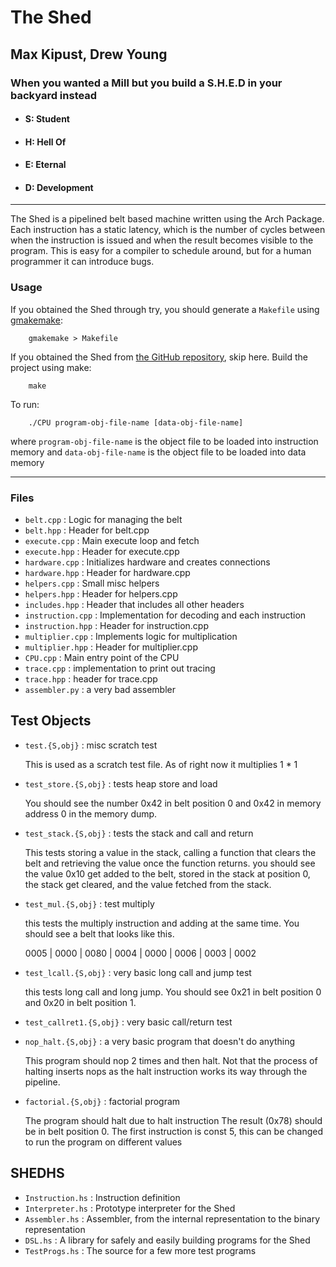 # The Shed
## Max Kipust, Drew Young
### When you wanted a Mill but you build a S.H.E.D in your backyard instead
 - #### S: Student
 - #### H: Hell Of
 - #### E: Eternal
 - #### D: Development

---

The Shed is a pipelined belt based machine written using the Arch Package.
Each instruction has a static latency, which is the number of cycles
between when the instruction is issued and when the result becomes visible
to the program. This is easy for a compiler to schedule around, but for a
human programmer it can introduce bugs.


### Usage

If you obtained the Shed through try, you should generate a `Makefile` using [gmakemake](https://www.cs.rit.edu/~mjh/tools/gmakemake):

		gmakemake > Makefile

If you obtained the Shed from [the GitHub repository](https://github.com/CoderPuppy/the-shed), skip here. Build the project using make:

		make

To run:

		./CPU program-obj-file-name [data-obj-file-name]

where `program-obj-file-name` is the object file to be loaded into instruction memory and `data-obj-file-name` is the object file to be loaded into data memory

---
### Files
- `belt.cpp` : Logic for managing the belt
- `belt.hpp` : Header for belt.cpp
- `execute.cpp` : Main execute loop and fetch
- `execute.hpp` : Header for execute.cpp
- `hardware.cpp` : Initializes hardware and creates connections
- `hardware.hpp` : Header for hardware.cpp
- `helpers.cpp` : Small misc helpers
- `helpers.hpp` : Header for helpers.cpp
- `includes.hpp` : Header that includes all other headers
- `instruction.cpp` : Implementation for decoding and each instruction
- `instruction.hpp` : Header for instruction.cpp
- `multiplier.cpp` : Implements logic for multiplication
- `multiplier.hpp` : Header for multiplier.cpp
- `CPU.cpp` : Main entry point of the CPU
- `trace.cpp` : implementation to print out tracing
- `trace.hpp` : header for trace.cpp
- `assembler.py` : a very bad assembler

## Test Objects
- `test.{S,obj}` : misc scratch test

	This is used as a scratch test file.
	As of right now it multiplies 1 * 1

- `test_store.{S,obj}` : tests heap store and load

	You should see the number 0x42 in belt position 0 and 0x42 in memory
	address 0 in the memory dump.

- `test_stack.{S,obj}` : tests the stack and call and return

	This tests storing a value in the stack, calling a function that clears
	the belt and retrieving the value once the function returns. you should
	see the value 0x10 get added to the belt, stored in the stack at
	position 0, the stack get cleared, and the value fetched from the stack.

- `test_mul.{S,obj}` : test multiply

	this tests the multiply instruction and adding at the same time.
	You should see a belt that looks like this.

	0005    | 0000    | 0080    | 0004    | 0000    | 0006    | 0003    | 0002

- `test_lcall.{S,obj}` : very basic long call and jump test

	this tests long call and long jump. You should see 0x21 in belt position 0
	and 0x20 in belt position 1.

- `test_callret1.{S,obj}` : very basic call/return test
- `nop_halt.{S,obj}` : a very basic program that doesn't do anything

	This program should nop 2 times and then halt. Not that the process of
	halting inserts nops as the halt instruction works its way through the
	pipeline.

- `factorial.{S,obj}` : factorial program

	The program should halt due to halt instruction The result (0x78) should be in belt position 0. The first instruction is const 5, this can be changed to run the program on different values

## SHEDHS
- `Instruction.hs` : Instruction definition
- `Interpreter.hs` : Prototype interpreter for the Shed
- `Assembler.hs` : Assembler, from the internal representation to the binary representation
- `DSL.hs` : A library for safely and easily building programs for the Shed
- `TestProgs.hs` : The source for a few more test programs
